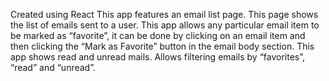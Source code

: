 Created using React
This app features an email list page. This page shows the list of emails sent to a user.
This app allows any particular email item to be marked as “favorite”, it can be done by clicking on an email item and then clicking the “Mark as Favorite” button in the email body section.
This app shows read and unread mails.
Allows filtering emails by “favorites”, “read” and “unread”.

